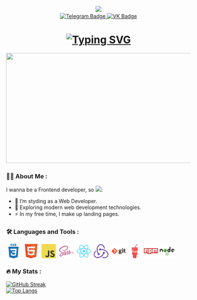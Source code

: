 <!-- ****************** шапка ****************** -->
<div id="header" align="center">
  <img src="https://i.giphy.com/media/v1.Y2lkPTc5MGI3NjExdzF0amx5eW1hOGVrOTN3YWRwcWNsM2RjNXV4eTMwYWdrOHFwN2YweSZlcD12MV9pbnRlcm5hbF9naWZfYnlfaWQmY3Q9Zw/bGgsc5mWoryfgKBx1u/giphy.gif" width="150"/>
</div>

<div id="badges" align="center">
  <a href="https://t.me/cute_ass_ducks">
    <img src="https://img.icons8.com/?size=100&id=63306&format=png&color=000000" alt="Telegram Badge" width="40" height="40"/>
  </a>
  <a href="https://vk.com/google_was_my_idea">
    <img src="https://img.icons8.com/?size=100&id=13977&format=png&color=000000" alt="VK Badge" width="40" height="40" />
  </a>
</div>

<h1 align="center">
 <a href="https://git.io/typing-svg">
  <picture>
    <source media="(prefers-color-scheme: dark)"  srcset="https://readme-typing-svg.herokuapp.com?font=Fira+Code&weight=500&size=22&pause=1000&color=FFFFFF&center=true&repeat=false&random=false&width=435&lines=Hello%2C+World!+Let's+meet">
    <source media="(prefers-color-scheme: light)" srcset="https://readme-typing-svg.herokuapp.com?font=Fira+Code&weight=500&size=22&pause=1000&color=000000&center=true&repeat=false&random=false&width=435&lines=Hello%2C+World!+Let's+meet">
    <img src="https://readme-typing-svg.herokuapp.com?font=Fira+Code&weight=500&size=22&pause=1000&color=000000&center=true&repeat=false&random=false&width=435&lines=Hello%2C+World!+Let's+meet" alt="Typing SVG" />
  </picture>
 </a>
</h1>

<!-- ****************** обо мне ****************** -->
<div align="center">
  <img src="https://media.giphy.com/media/dWesBcTLavkZuG35MI/giphy.gif" width="600" height="300"/>
</div>

### :woman_technologist: About Me :
I wanna be a Frontend developer, so <img src="https://media.giphy.com/media/WUlplcMpOCEmTGBtBW/giphy.gif" width="30">:
- :telescope: I’m styding as a Web Developer.
- :seedling: Exploring modern web development technologies.
- :zap: In my free time, I make up landing pages.

### :hammer_and_wrench: Languages and Tools :
<div>
  <img src="https://github.com/devicons/devicon/blob/master/icons/css3/css3-plain-wordmark.svg"  title="CSS3" alt="CSS" width="40" height="40"/>&nbsp;
  <img src="https://github.com/devicons/devicon/blob/master/icons/html5/html5-original.svg" title="HTML5" alt="HTML" width="40" height="40"/>&nbsp;
  <img src="https://github.com/devicons/devicon/blob/master/icons/javascript/javascript-original.svg" title="JavaScript" alt="JavaScript" width="40" height="40"/>&nbsp;
  <img src="https://github.com/devicons/devicon/blob/master/icons/sass/sass-original.svg" title="SASS" alt="SASS" width="40" height="40"/>&nbsp;
  <img src="https://raw.githubusercontent.com/devicons/devicon/6910f0503efdd315c8f9b858234310c06e04d9c0/icons/react/react-original.svg" title="React.js" alt="React.js" width="40" height="40"/>&nbsp;
  <img src="https://github.com/devicons/devicon/blob/master/icons/redux/redux-original.svg" title="Redux" alt="Redux" width="40" height="40"/>&nbsp;
  <img src="https://github.com/devicons/devicon/blob/master/icons/git/git-original-wordmark.svg" title="Git" **alt="Git" width="40" height="40"/>
  <img src="https://raw.githubusercontent.com/devicons/devicon/6910f0503efdd315c8f9b858234310c06e04d9c0/icons/gulp/gulp-plain.svg" title="Gulp" **alt="Gulp" width="40" height="40"/>
  <img src="https://raw.githubusercontent.com/devicons/devicon/6910f0503efdd315c8f9b858234310c06e04d9c0/icons/npm/npm-original-wordmark.svg" title="Npm" **alt="Npm" width="40" height="40"/>
  <img src="https://raw.githubusercontent.com/devicons/devicon/6910f0503efdd315c8f9b858234310c06e04d9c0/icons/nodejs/nodejs-original-wordmark.svg" title="Node JS" **alt="Node JS" width="40" height="40"/>
</div>

### :fire: My Stats :
[![GitHub Streak](https://github-readme-streak-stats.herokuapp.com?user=Shipy4kaRU&theme=highcontrast&border_radius=8)](https://git.io/streak-stats)  
[![Top Langs](https://github-readme-stats.vercel.app/api/top-langs/?username=Shipy4kaRU&layout=compact&theme=vision-friendly-dark)](https://github.com/anuraghazra/github-readme-stats)
